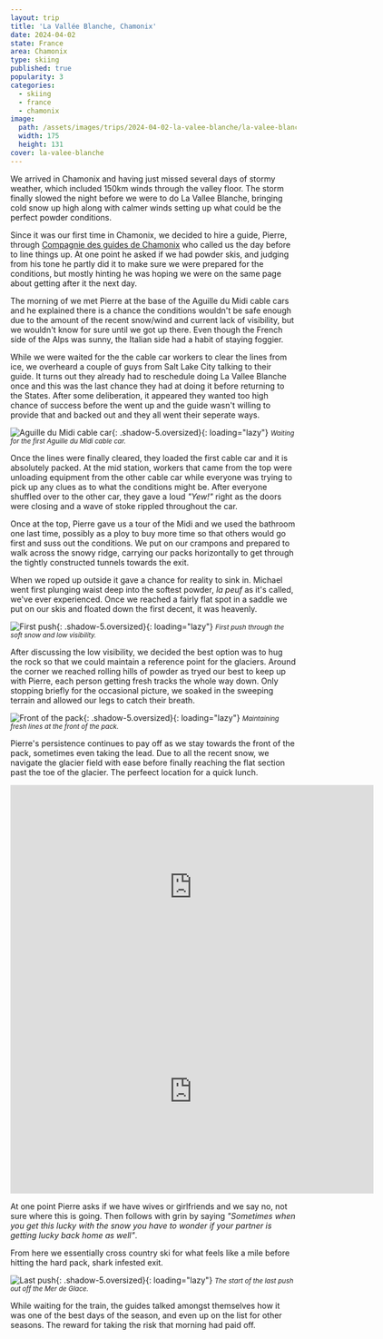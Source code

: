 ```yaml
---
layout: trip
title: 'La Vallée Blanche, Chamonix'
date: 2024-04-02
state: France
area: Chamonix
type: skiing
published: true
popularity: 3
categories:
  - skiing
  - france
  - chamonix
image:
  path: /assets/images/trips/2024-04-02-la-valee-blanche/la-valee-blanche-thumb.png
  width: 175
  height: 131
cover: la-valee-blanche
---
```


We arrived in Chamonix and having just missed several days of stormy weather, which included 150km winds through the valley floor. The storm finally slowed the night before we were to do La Vallee Blanche, bringing cold snow up high along with calmer winds setting up what could be the perfect powder conditions.

Since it was our first time in Chamonix, we decided to hire a guide, Pierre, through [Compagnie des guides de Chamonix](www.chamonix-guides.com) who called us the day before to line things up. At one point he asked if we had powder skis, and judging from his tone he partly did it to make sure we were prepared for the conditions, but mostly hinting he was hoping we were on the same page about getting after it the next day.

The morning of we met Pierre at the base of the Aguille du Midi cable cars and he explained there is a chance the conditions wouldn't be safe enough due to the amount of the recent snow/wind and current lack of visibility, but we wouldn't know for sure until we got up there. Even though the French side of the Alps was sunny, the Italian side had a habit of staying foggier.

While we were waited for the the cable car workers to clear the lines from ice, we overheard a couple of guys from Salt Lake City talking to their guide. It turns out they already had to reschedule doing La Vallee Blanche once and this was the last chance they had at doing it before returning to the States. After some deliberation, it appeared they wanted too high chance of success before the went up and the guide wasn't willing to provide that and backed out and they all went their seperate ways.

![Aguille du Midi cable car](/assets/images/trips/2024-04-02-la-valee-blanche/aguille-du-midi-cable-car.png "Aguille du Midi cable car"){: .shadow-5.oversized}{: loading="lazy"} <small><i>Waiting for the first Aguille du Midi cable car.</i></small>

Once the lines were finally cleared, they loaded the first cable car and it is absolutely packed. At the mid station, workers that came from the top were unloading equipment from the other cable car while everyone was trying to pick up any clues as to what the conditions might be. After everyone shuffled over to the other car, they gave a loud _"Yew!"_ right as the doors were closing and a wave of stoke rippled throughout the car.

Once at the top, Pierre gave us a tour of the Midi and we used the bathroom one last time, possibly as a ploy to buy more time so that others would go first and suss out the conditions. We put on our crampons and prepared to walk across the snowy ridge, carrying our packs horizontally to get through the tightly constructed tunnels towards the exit.

When we roped up outside it gave a chance for reality to sink in. Michael went first plunging waist deep into the softest powder, _la peuf_ as it's called, we've ever experienced. Once we reached a fairly flat spot in a saddle we put on our skis and floated down the first decent, it was heavenly.

![First push](/assets/images/trips/2024-04-02-la-valee-blanche/first-push.png "First push"){: .shadow-5.oversized}{: loading="lazy"} <small><i>First push through the soft snow and low visibility.</i></small>

After discussing the low visibility, we decided the best option was to hug the rock so that we could maintain a reference point for the glaciers. Around the corner we reached rolling hills of powder as tryed our best to keep up with Pierre, each person getting fresh tracks the whole way down. Only stopping briefly for the occasional picture, we soaked in the sweeping terrain and allowed our legs to catch their breath.

![Front of the pack](/assets/images/trips/2024-04-02-la-valee-blanche/front-of-the-pack.png "Front of the pack"){: .shadow-5.oversized}{: loading="lazy"} <small><i>Maintaining fresh lines at the front of the pack.</i></small>

Pierre's persistence continues to pay off as we stay towards the front of the pack, sometimes even taking the lead. Due to all the recent snow, we navigate the glacier field with ease before finally reaching the flat section past the toe of the glacier. The perfeect location for a quick lunch.

<div class="video oversized landscape pv2">
  <div class="fl-ns w-50-ns w-100 pl5-ns">
    <iframe title="vimeo-player" src="https://player.vimeo.com/video/940324966?h=15ca0bf42a" width="640" height="360" frameborder="0"    allowfullscreen></iframe>
  </div>
  <div class="fr-ns w-50-ns w-100 pr5-ns">
    <iframe title="vimeo-player" src="https://player.vimeo.com/video/940326759?h=9348e00819" width="640" height="360" frameborder="0"    allowfullscreen></iframe>
  </div>
  <div class="cb"></div>
</div>

At one point Pierre asks if we have wives or girlfriends and we say no, not sure where this is going. Then follows with grin by saying _"Sometimes when you get this lucky with the snow you have to wonder if your partner is getting lucky back home as well"_.

From here we essentially cross country ski for what feels like a mile before hitting the hard pack, shark infested exit.

![Last push](/assets/images/trips/2024-04-02-la-valee-blanche/last-push.png "Last push"){: .shadow-5.oversized}{: loading="lazy"} <small><i>The start of the last push out off the Mer de Glace.</i></small>

While waiting for the train, the guides talked amongst themselves how it was one of the best days of the season, and even up on the list for other seasons. The reward for taking the risk that morning had paid off.


